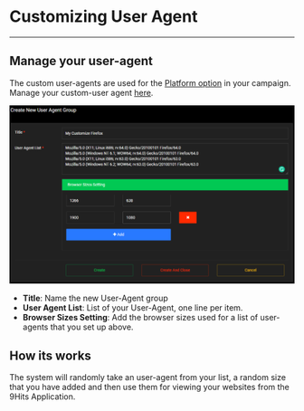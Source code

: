 # Customizing User Agent
---------

## Manage your user-agent
The custom user-agents are used for the [Platform option](manage-campaign.md#platforms) in your campaign. Manage your custom-user agent [here](https://panel.9hits.com/useragent/list).

![Custom User Agent](../../imgs/ex-custom-ua.png)

* **Title**: Name the new User-Agent group
* **User Agent List**: List of your User-Agent, one line per item.
* **Browser Sizes Setting**: Add the browser sizes used for a list of user-agents that you set up above.

## How its works
The system will randomly take an user-agent from your list, a random size that you have added and then use them for viewing your websites from the 9Hits Application.